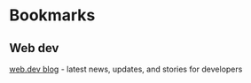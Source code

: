# Bookmarks

## Web dev

[web.dev blog](hhttps://web.dev/blog/) - latest news, updates, and stories for developers
